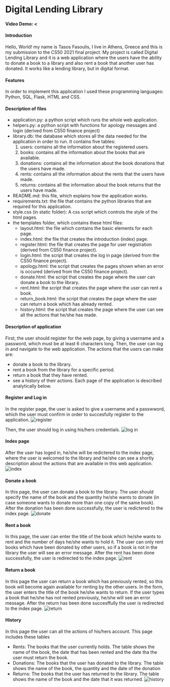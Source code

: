 # Digital Lending Library
 #### Video Demo:  <
 #### Introduction
 Hello, World! my name is Tasos Fasoulis, I live in Athens, Greece and this is my submission to the CS50 2021 final project. 
 My project is called Digital Lending Library and it is a web application where the users have the ability to donate a book to a library and also rent a book that another user has donated. It works like a lending library, but in digital format.

 #### Features
 In order to implement this application I used these programming languages: Python, SQL, Flask, HTML and CSS.

 #### Description of files
 - application.py: a python script which runs the whole web application.
 - helpers.py: a python script with functions for apology messages and login (derived from CS50 finance project)
 - library.db: the database which stores all the data needed for the application in order to run. It contains five tables: 
	 1. users: contains all the information about the registered users.
	 2. books: contains all the information about the books that are available.
	 3. donations: contains all the information about the book donations that the users have made.
	 4. rents: contains all the information about the rents that the users have made.
	 5. returns: contains all the information about the book returns that the users have made.
 - README.md: this file, which explains how the application works. 
 - requirements.txt: the file that contains the python libraries that are required for this application.
 - style.css (in static folder):  A css script which controls the style of the html pages.
 - the templates folder, which contains these html files:
	 - layout.html: the file which contains the basic elements for each page.
	 - index.html: the file that creates the introduction (index) page.
	 - register.html: the file that creates the page for user registration (derived from CS50 finance project).
	 - login.html: the script that creates the log in page (derived from the CS50 finance project).
	 - apology.html: the script that creates the pages shown when an error is occured (derived from the CS50 finance project).
	 - donate.html: the script that creates the page where the user can donate a book to the library.
	 - rent.html: the script that creates the page where the user can rent a book.
	 - return_book.html: the script that creates the page where the user can return a book which has already rented.
	 - history.html: the script that creates the page where the user can see all the actions that he/she has made.
	
 #### Description of application
 First, the user should register for the web page, by giving a username and a password, which must be at least 6 characters long. Then, the user can log in and navigate to the web application. The actions that the users can make are:
 - donate a book to the library.
 - rent a book from the library for a specific period.
 - return a book that they have rented.
 - see a history of their actions.
 Each page of the application is described analytically below.

 #### Register and Log in
 In the register page, the user is asked to give a username and a passwword, which the user must confirm in order to succesfully register to the application.
![register](https://github.com/tasosfas/test/blob/main/Register.JPG)

 Then, the user should log in using his/hers credentials.
![log in](https://github.com/tasosfas/test/blob/main/login.JPG)

 #### Index page
 After the user has loged in, he/she will be redictered to the index page, where the user is welcomed to the library and he/she can see a shortly description about the actions that are available in this web application.
![index](https://github.com/tasosfas/test/blob/main/index.JPG)

 #### Donate a book
 In this page, the user can donate a book to the library. The user should specify the name of the book and the quantity he/she wants to donate (in case someone wants to donate more than one copy of the same book). After the donation has been done successfully, the user is redictered to the index page.
![donate](https://github.com/tasosfas/test/blob/main/donate.JPG)

 #### Rent a book
 In this page, the user can enter the title of the book which he/she wants to rent and the number of days he/she wants to hold it. The user can only rent books which have been donated by other users, so if a book is not in the library the user will see an error message. After the rent has been done successfully, the user is redirected to the index page.
 ![rent](https://github.com/tasosfas/test/blob/main/rent.JPG)
 
 #### Return a book
 In this page the user can return a book which has previously rented, so this book will become again available for renting by the other users. In the form, the user enters the title of the book he/she wants to return. If the user types a book that he/she has not rented previously, he/she will see an error message. After the return has been done succesffully the user is redirected to the index page.
 ![return](https://github.com/tasosfas/test/blob/main/return.JPG)
 
 #### History
 In this page the user can all the actions of his/hers account. This page includes these tables
 - Rents: The books that the user currently holds. The table shows the name of the book, the date that has been rented and the date tha the user must return the book.
 - Donations: The books that the user has donated to the library. The table shows the name of the book, the quantity and the date of the donation
 - Returns: The books that the user has returned to the library. The table shows the name of the book and the date that it was returned.
 ![history](https://github.com/tasosfas/test/blob/main/history.JPG)
